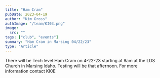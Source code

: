 ```yaml
---
title: "Ham Cram"
pubDate: 2023-04-19
author: "Kim Gross"
authImage: "/team/KI03.png"
image:
  src: ""
tags: ["club", "events"]
summary: "Ham Cram in Marsing 04/22/23"
type: "Article"
---
```


There will be Tech level Ham Cram on 4-22-23 starting at 8am at the LDS Church in Marsing Idaho. Testing will be that afternoon. For more information contact KI0E
